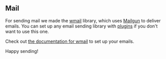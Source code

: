 ## Mail

For sending mail we made the [wmail](https://github.com/eldoy/wmail) library, which uses [Mailgun](https://mailgun.com) to deliver emails. You can set up any email sending library with [plugins](/doc/plugins.html) if you don't want to use this one.

Check out [the documentation for wmail](https://github.com/eldoy/wmail#readme) to set up your emails.

Happy sending!